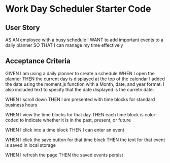 # Work Day Scheduler Starter Code

User Story
---------------------------------------------------------------------------------------------------------------
AS AN employee with a busy schedule
I WANT to add important events to a daily planner
SO THAT I can manage my time effectively

Acceptance Criteria
---------------------------------------------------------------------------------------------------------------
GIVEN I am using a daily planner to create a schedule
WHEN I open the planner
THEN the current day is displayed at the top of the calendar
    I added the date using the moment.js function with a Month, date, and year format. I also included text to specify that the date displayed is the curretn date.

WHEN I scroll down
THEN I am presented with time blocks for standard business hours

WHEN I view the time blocks for that day
THEN each time block is color-coded to indicate whether it is in the past, present, or future

WHEN I click into a time block
THEN I can enter an event

WHEN I click the save button for that time block
THEN the text for that event is saved in local storage

WHEN I refresh the page
THEN the saved events persist